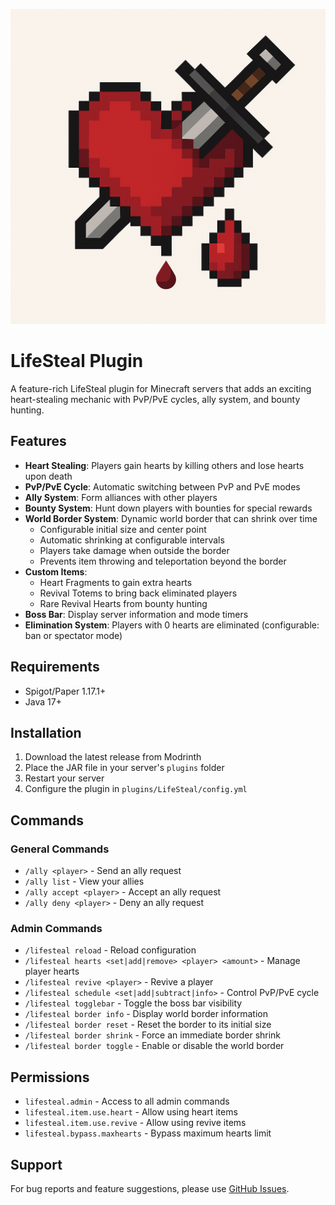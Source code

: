 ![Logo](logo/logo.png)

# LifeSteal Plugin

A feature-rich LifeSteal plugin for Minecraft servers that adds an exciting heart-stealing mechanic with PvP/PvE cycles, ally system, and bounty hunting.

## Features

- **Heart Stealing**: Players gain hearts by killing others and lose hearts upon death
- **PvP/PvE Cycle**: Automatic switching between PvP and PvE modes
- **Ally System**: Form alliances with other players
- **Bounty System**: Hunt down players with bounties for special rewards
- **World Border System**: Dynamic world border that can shrink over time
  - Configurable initial size and center point
  - Automatic shrinking at configurable intervals
  - Players take damage when outside the border
  - Prevents item throwing and teleportation beyond the border
- **Custom Items**: 
  - Heart Fragments to gain extra hearts
  - Revival Totems to bring back eliminated players
  - Rare Revival Hearts from bounty hunting
- **Boss Bar**: Display server information and mode timers
- **Elimination System**: Players with 0 hearts are eliminated (configurable: ban or spectator mode)

## Requirements

- Spigot/Paper 1.17.1+
- Java 17+

## Installation

1. Download the latest release from Modrinth
2. Place the JAR file in your server's `plugins` folder
3. Restart your server
4. Configure the plugin in `plugins/LifeSteal/config.yml`

## Commands

### General Commands
- `/ally <player>` - Send an ally request
- `/ally list` - View your allies
- `/ally accept <player>` - Accept an ally request
- `/ally deny <player>` - Deny an ally request

### Admin Commands
- `/lifesteal reload` - Reload configuration
- `/lifesteal hearts <set|add|remove> <player> <amount>` - Manage player hearts
- `/lifesteal revive <player>` - Revive a player
- `/lifesteal schedule <set|add|subtract|info>` - Control PvP/PvE cycle
- `/lifesteal togglebar` - Toggle the boss bar visibility
- `/lifesteal border info` - Display world border information
- `/lifesteal border reset` - Reset the border to its initial size
- `/lifesteal border shrink` - Force an immediate border shrink
- `/lifesteal border toggle` - Enable or disable the world border

## Permissions

- `lifesteal.admin` - Access to all admin commands
- `lifesteal.item.use.heart` - Allow using heart items
- `lifesteal.item.use.revive` - Allow using revive items
- `lifesteal.bypass.maxhearts` - Bypass maximum hearts limit

## Support

For bug reports and feature suggestions, please use [GitHub Issues](https://github.com/Akar1881/lifesteal/issues).